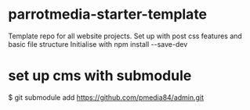 # parrotmedia-starter-template
Template repo for all website projects. Set up with post css features and basic file structure
Initialise with npm install --save-dev

# set up cms with submodule

$ git submodule add https://github.com/pmedia84/admin.git 
